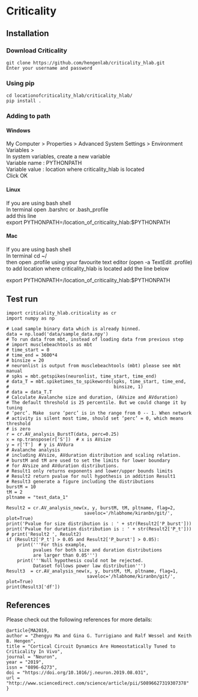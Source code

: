 # Criticality

## Installation

### Download Criticality
```
git clone https://github.com/hengenlab/criticality_hlab.git
Enter your username and password  
```

### Using pip
```
cd locationofcriticality_hlab/criticality_hlab/  
pip install .
```

### Adding to path
#### Windows
My Computer > Properties > Advanced System Settings > Environment Variables >  
In system variables, create a new variable  
    Variable name  : PYTHONPATH  
    Variable value : location where criticality_hlab is located  
    Click OK  


#### Linux
If you are using bash shell  
In terminal open .barshrc or .bash_profile  
add this line  
export PYTHONPATH=/location_of_criticality_hlab:$PYTHONPATH  


#### Mac
If you are using bash shell  
In terminal cd ~/  
then open  .profile using your favourite text editor (open -a TextEdit .profile)  
to add location where criticality_hlab is located add the line below  

export PYTHONPATH=/location_of_criticality_hlab:$PYTHONPATH  




## Test run

```
import criticality_hlab.criticality as cr
import numpy as np

# Load sample binary data which is already binned.
data = np.load('data/sample_data.npy')
# To run data from mbt, instead of loading data from previous step
# import musclebeachtools as mbt
# time_start = 0
# time_end = 3600*4
# binsize = 20
# neuronlist is output from musclebeachtools (mbt) please see mbt manual
# spks = mbt.getspikes(neuronlist, time_start, time_end)
# data_T = mbt.spiketimes_to_spikewords(spks, time_start, time_end,
#                                       binsize, 1)
# data = data_T.T
# Calculate Avalanche size and duration, (AVsize and AVduration)
# The default threshold is 25 percentile. But we could change it by tuning
# ‘perc’. Make  sure ‘perc’ is in the range from 0 -- 1. When network
# activity is silent most time, should set ‘perc’ = 0, which means threshold
# is zero
r = cr.AV_analysis_BurstT(data, perc=0.25)
x = np.transpose(r['S'])  # x is AVsize
y = r['T']  # y is AVdura
# Avalanche analysis
# including AVsize, AVduration distribution and scaling relation.
# burstM and tM are used to set the limits for lower boundary
# for AVsize and AVduration distributions.
# Result1 only returns exponents and lower/upper bounds limits
# Result2 return pvalue for null hypothesis in addition Result1
# Result3 generate a figure including the distributions
burstM = 10
tM = 2
pltname = "test_data_1"

Result2 = cr.AV_analysis_new(x, y, burstM, tM, pltname, flag=2,
                             saveloc='/hlabhome/kiranbn/git/', plot=True)
print('Pvalue for size distribution is : ' + str(Result2['P_burst']))
print('Pvalue for duration distribution is : ' + str(Result2['P_t']))
# print('Result2 ', Result2)
if (Result2['P_t'] > 0.05 and Result2['P_burst'] > 0.05):
    print('''For this example,
          pvalues for both size and duration distributions
          are larger than 0.05''')
    print('''Null hypothesis could not be rejected.
          Dataset follows power law distribution''')
Result3  = cr.AV_analysis_new(x, y, burstM, tM, pltname, flag=1,
                              saveloc='/hlabhome/kiranbn/git/', plot=True)
print(Result3['df'])
```

## References
Please check out the following references for more details:  
```
@article{MA2019,  
author = "Zhengyu Ma and Gina G. Turrigiano and Ralf Wessel and Keith B. Hengen",  
title = "Cortical Circuit Dynamics Are Homeostatically Tuned to Criticality In Vivo",  
journal = "Neuron",  
year = "2019",  
issn = "0896-6273",  
doi = "https://doi.org/10.1016/j.neuron.2019.08.031",  
url = "http://www.sciencedirect.com/science/article/pii/S0896627319307378"  
}
```
